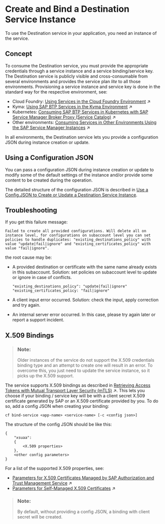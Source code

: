 <!-- loio9fdad3cad92e4b63b73d5772014b380e -->

# Create and Bind a Destination Service Instance

To use the Destination service in your application, you need an instance of the service.



<a name="loio9fdad3cad92e4b63b73d5772014b380e__section_bzt_wqq_2nb"/>

## Concept

To consume the Destination service, you must provide the appropriate credentials through a service instance and a service binding/service key. The Destination service is publicly visible and cross-consumable from several environments and provides the service plan *lite* to all those environments. Provisioning a service instance and service key is done in the standard way for the respective environment, see:

-   Cloud Foundry: [Using Services in the Cloud Foundry Environment](https://help.sap.com/viewer/65de2977205c403bbc107264b8eccf4b/Cloud/en-US/f22029f0e7404448ab65f71ff5b0804d.html "Learn more about using services in the Cloud Foundry environment, how to create (user-provided) service instances and bind them to applications, and how to create service keys.") :arrow_upper_right:
-   Kyma: [Using SAP BTP Services in the Kyma Environment](https://help.sap.com/viewer/65de2977205c403bbc107264b8eccf4b/Cloud/en-US/ea4dd81e49254dd482d32e3c20f4477a.html#loioea4dd81e49254dd482d32e3c20f4477a "With the Kyma environment, you can connect SAP BTP services to your cluster and manage them using SAP BTP Service Operator.") :arrow_upper_right:
-   Kubernetes: [Consuming SAP BTP Services in Kubernetes with SAP Service Manager Broker Proxy (Service Catalog)](https://help.sap.com/viewer/09cc82baadc542a688176dce601398de/Validation/en-US/20195bf3b6e64189966e08f669c275e1.html "") :arrow_upper_right:
-   Other environments: [Consuming Services in Other Environments Using the SAP Service Manager Instances](https://help.sap.com/viewer/09cc82baadc542a688176dce601398de/Validation/en-US/0714ac254e83492281d95e25548b388c.html "Consume SAP BTP services from any runtime environment by creating service instances and service bindings directly in your subaccount with the Service Manager Control (SMCTL) CLI or APIs.") :arrow_upper_right:

In all environments, the Destination service lets you provide a configuration JSON during instance creation or update.



<a name="loio9fdad3cad92e4b63b73d5772014b380e__procedure_ds"/>

## Using a Configuration JSON

You can pass a configuration JSON during instance creation or update to modify some of the default settings of the instance and/or provide some content to be created during the operation.

The detailed structure of the configuration JSON is described in [Use a Config.JSON to Create or Update a Destination Service Instance](use-a-config-json-to-create-or-update-a-destination-service-instance-6816d3c.md).



<a name="loio9fdad3cad92e4b63b73d5772014b380e__cli_ds"/>

## Troubleshooting

If you get this failure message:

```
Failed to create all provided configurations. Will delete all on instance level, for configurations on subaccount level you can set policies to handle duplicates: "existing_destinations_policy" with value "update|fail|ignore" and "existing_certificates_policy" with value "fail|ignore".

```

the root cause may be:

-   A provided destination or certificate with the same name already exists in this subaccount. Solution: set policies on subaccount level to update or ignore in case of conflicts.

    ```
    "existing_destinations_policy": "update|fail|ignore"
    "existing_certificates_policy: "fail|ignore"
    ```

-   A client input error occurred. Solution: check the input, apply correction and try again.
-   An internal server error occurred. In this case, please try again later or report a support incident.



## X.509 Bindings

> ### Note:  
> Older instances of the service do not support the X.509 credentials binding type and an attempt to create one will result in an error. To overcome this, you just need to update the service instance, so it picks up the X.509 support.

The service supports X.509 bindings as described in [Retrieving Access Tokens with Mutual Transport Layer Security (mTLS)](https://help.sap.com/viewer/65de2977205c403bbc107264b8eccf4b/Cloud/en-US/f60c8e724bb8496eae10ed29e896766a.html "Mutual Transport Layer Security (mTLS) is considered more secure than the combination of client ID and client secret. Unlike retrieving the access token with client ID and client secret, no secret is shared between calling application and the service instance of SAP Authorization and Trust Management service (XSUAA).") :arrow_upper_right:. This lets you choose if your binding / service key will be with a client secret X.509 certificate generated by SAP or an X.509 certificate provided by you. To do so, add a config JSON when creating your binding:

```
cf bind-service <app-name> <service-name> [-c <config json>]

```

The structure of the config JSON should be like this:

```
{
    "xsuaa":
    {
        <X.509 properties>
    },
    <other config parameters>
}
```

For a list of the supported X.509 properties, see:

-   [Parameters for X.509 Certificates Managed by SAP Authorization and Trust Management Service](https://help.sap.com/viewer/65de2977205c403bbc107264b8eccf4b/Cloud/en-US/436ed684eadc4045881e59bd1048d98d.html "Use the parameters to have the service generate X.509 certificates for you.") :arrow_upper_right:
-   [Parameters for Self-Managed X.509 Certificates](https://help.sap.com/viewer/65de2977205c403bbc107264b8eccf4b/Cloud/en-US/5168df615064457eafe3e48e10a95665.html "Use these parameters to provide your own certificates for a binding or service key to service instances of the SAP Authorization and Trust Management service (XSUAA).") :arrow_upper_right: 

> ### Note:  
> By default, without providing a config JSON, a binding with client secret will be created.

